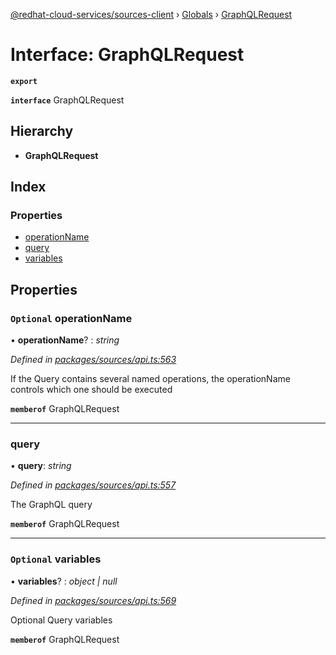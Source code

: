 [@redhat-cloud-services/sources-client](../README.md) › [Globals](../globals.md) › [GraphQLRequest](graphqlrequest.md)

# Interface: GraphQLRequest

**`export`** 

**`interface`** GraphQLRequest

## Hierarchy

* **GraphQLRequest**

## Index

### Properties

* [operationName](graphqlrequest.md#optional-operationname)
* [query](graphqlrequest.md#query)
* [variables](graphqlrequest.md#optional-variables)

## Properties

### `Optional` operationName

• **operationName**? : *string*

*Defined in [packages/sources/api.ts:563](https://github.com/RedHatInsights/javascript-clients/blob/master/packages/sources/api.ts#L563)*

If the Query contains several named operations, the operationName controls which one should be executed

**`memberof`** GraphQLRequest

___

###  query

• **query**: *string*

*Defined in [packages/sources/api.ts:557](https://github.com/RedHatInsights/javascript-clients/blob/master/packages/sources/api.ts#L557)*

The GraphQL query

**`memberof`** GraphQLRequest

___

### `Optional` variables

• **variables**? : *object | null*

*Defined in [packages/sources/api.ts:569](https://github.com/RedHatInsights/javascript-clients/blob/master/packages/sources/api.ts#L569)*

Optional Query variables

**`memberof`** GraphQLRequest
